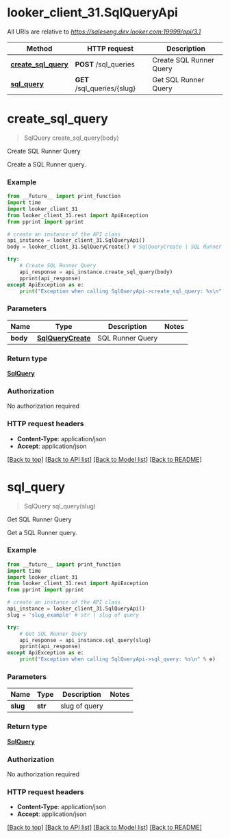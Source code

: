 # looker_client_31.SqlQueryApi

All URIs are relative to *https://saleseng.dev.looker.com:19999/api/3.1*

Method | HTTP request | Description
------------- | ------------- | -------------
[**create_sql_query**](SqlQueryApi.md#create_sql_query) | **POST** /sql_queries | Create SQL Runner Query
[**sql_query**](SqlQueryApi.md#sql_query) | **GET** /sql_queries/{slug} | Get SQL Runner Query


# **create_sql_query**
> SqlQuery create_sql_query(body)

Create SQL Runner Query

Create a SQL Runner query.

### Example
```python
from __future__ import print_function
import time
import looker_client_31
from looker_client_31.rest import ApiException
from pprint import pprint

# create an instance of the API class
api_instance = looker_client_31.SqlQueryApi()
body = looker_client_31.SqlQueryCreate() # SqlQueryCreate | SQL Runner Query

try:
    # Create SQL Runner Query
    api_response = api_instance.create_sql_query(body)
    pprint(api_response)
except ApiException as e:
    print("Exception when calling SqlQueryApi->create_sql_query: %s\n" % e)
```

### Parameters

Name | Type | Description  | Notes
------------- | ------------- | ------------- | -------------
 **body** | [**SqlQueryCreate**](SqlQueryCreate.md)| SQL Runner Query | 

### Return type

[**SqlQuery**](SqlQuery.md)

### Authorization

No authorization required

### HTTP request headers

 - **Content-Type**: application/json
 - **Accept**: application/json

[[Back to top]](#) [[Back to API list]](../README.md#documentation-for-api-endpoints) [[Back to Model list]](../README.md#documentation-for-models) [[Back to README]](../README.md)

# **sql_query**
> SqlQuery sql_query(slug)

Get SQL Runner Query

Get a SQL Runner query.

### Example
```python
from __future__ import print_function
import time
import looker_client_31
from looker_client_31.rest import ApiException
from pprint import pprint

# create an instance of the API class
api_instance = looker_client_31.SqlQueryApi()
slug = 'slug_example' # str | slug of query

try:
    # Get SQL Runner Query
    api_response = api_instance.sql_query(slug)
    pprint(api_response)
except ApiException as e:
    print("Exception when calling SqlQueryApi->sql_query: %s\n" % e)
```

### Parameters

Name | Type | Description  | Notes
------------- | ------------- | ------------- | -------------
 **slug** | **str**| slug of query | 

### Return type

[**SqlQuery**](SqlQuery.md)

### Authorization

No authorization required

### HTTP request headers

 - **Content-Type**: application/json
 - **Accept**: application/json

[[Back to top]](#) [[Back to API list]](../README.md#documentation-for-api-endpoints) [[Back to Model list]](../README.md#documentation-for-models) [[Back to README]](../README.md)

